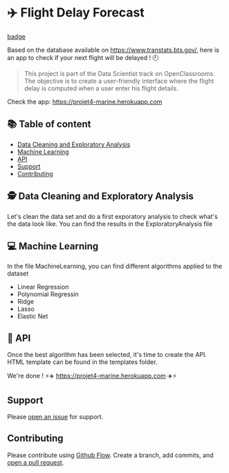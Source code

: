 # :airplane:   Flight Delay Forecast  

[badge](https://img.shields.io/badge/language-python-blue.svg)

Based on the database available on https://www.transtats.bts.gov/, here is an app to check if your next flight will be delayed ! :clock9:

> This project is part of the Data Scientist track on OpenClassrooms. The objective is to create a user-friendly interface where the flight delay is computed when a user enter his flight details. 

Check the app: https://projet4-marine.herokuapp.com

## :books:  Table of content

- [Data Cleaning and Exploratory Analysis](#Data-Cleaning-and-Exploratory-Analysis )
- [Machine Learning](#Machine-Learning)
- [API](#API)
- [Support](#support)
- [Contributing](#contributing)

## :detective:  Data Cleaning and Exploratory Analysis 

Let's clean the data set and do a first exporatory analysis to check what's the data look like. You can find the results in the ExploratoryAnalysis file

## :computer:  Machine Learning

In the file MachineLearning, you can find different algorithms applied to the dataset
- Linear Regression
- Polynomial Regressin
- Ridge
- Lasso
- Elastic Net

## :rocket:  API

Once the best algorithm has been selected, it's time to create the API. HTML template can be found in the templates folder. 

We're done ! :zap::airplane: https://projet4-marine.herokuapp.com :airplane::zap:

## Support

Please [open an issue](https://github.com/MarineJL/projet4/issues/new) for support.

## Contributing

Please contribute using [Github Flow](https://guides.github.com/introduction/flow/). Create a branch, add commits, and [open a pull request](https://github.com/MarineJL/projet4/compare/).
